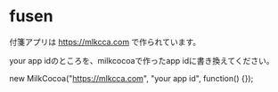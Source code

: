 fusen
=====

付箋アプリは https://mlkcca.com で作られています。

your app idのところを、milkcocoaで作ったapp idに書き換えてください。

new MilkCocoa("https://mlkcca.com", "your app id", function() {});
